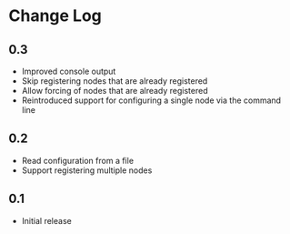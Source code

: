 Change Log
==========

0.3
---

 * Improved console output
 * Skip registering nodes that are already registered
 * Allow forcing of nodes that are already registered
 * Reintroduced support for configuring a single node via the command line

0.2
---

 * Read configuration from a file
 * Support registering multiple nodes

0.1
---

 * Initial release